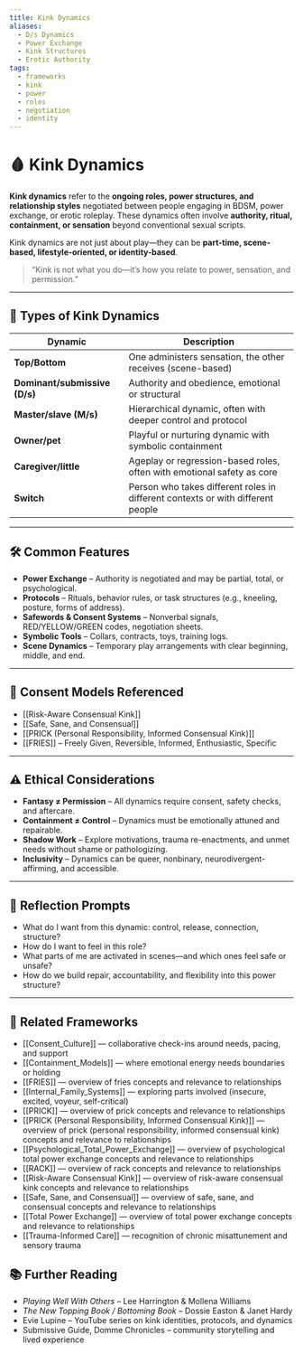 ```yaml
---
title: Kink Dynamics
aliases:
  - D/s Dynamics
  - Power Exchange
  - Kink Structures
  - Erotic Authority
tags:
  - frameworks
  - kink
  - power
  - roles
  - negotiation
  - identity
---
```


<!-- @format -->

# 🩸 Kink Dynamics

**Kink dynamics** refer to the **ongoing roles, power structures, and relationship
styles** negotiated between people engaging in BDSM, power exchange, or erotic roleplay.
These dynamics often involve **authority, ritual, containment, or sensation** beyond
conventional sexual scripts.

Kink dynamics are not just about play—they can be **part-time, scene-based,
lifestyle-oriented, or identity-based**.

> “Kink is not what you do—it’s how you relate to power, sensation, and permission.”

---

## 🧠 Types of Kink Dynamics

| Dynamic                       | Description                                                                     |
| ----------------------------- | ------------------------------------------------------------------------------- |
| **Top/Bottom**                | One administers sensation, the other receives (scene-based)                     |
| **Dominant/submissive (D/s)** | Authority and obedience, emotional or structural                                |
| **Master/slave (M/s)**        | Hierarchical dynamic, often with deeper control and protocol                    |
| **Owner/pet**                 | Playful or nurturing dynamic with symbolic containment                          |
| **Caregiver/little**          | Ageplay or regression-based roles, often with emotional safety as core          |
| **Switch**                    | Person who takes different roles in different contexts or with different people |

---

## 🛠 Common Features

- **Power Exchange** – Authority is negotiated and may be partial, total, or
  psychological.
- **Protocols** – Rituals, behavior rules, or task structures (e.g., kneeling, posture,
  forms of address).
- **Safewords & Consent Systems** – Nonverbal signals, RED/YELLOW/GREEN codes,
  negotiation sheets.
- **Symbolic Tools** – Collars, contracts, toys, training logs.
- **Scene Dynamics** – Temporary play arrangements with clear beginning, middle, and
  end.

---

## 🔐 Consent Models Referenced

- [[Risk-Aware Consensual Kink]]
- [[Safe, Sane, and Consensual]]
- [[PRICK (Personal Responsibility, Informed Consensual Kink)]]
- [[FRIES]] – Freely Given, Reversible, Informed, Enthusiastic, Specific

---

## ⚠️ Ethical Considerations

- **Fantasy ≠ Permission** – All dynamics require consent, safety checks, and aftercare.
- **Containment ≠ Control** – Dynamics must be emotionally attuned and repairable.
- **Shadow Work** – Explore motivations, trauma re-enactments, and unmet needs without
  shame or pathologizing.
- **Inclusivity** – Dynamics can be queer, nonbinary, neurodivergent-affirming, and
  accessible.

---

## 💬 Reflection Prompts

- What do I want from this dynamic: control, release, connection, structure?
- How do I want to feel in this role?
- What parts of me are activated in scenes—and which ones feel safe or unsafe?
- How do we build repair, accountability, and flexibility into this power structure?

---

## 🔗 Related Frameworks

- [[Consent_Culture]] — collaborative check-ins around needs, pacing, and support
- [[Containment_Models]] — where emotional energy needs boundaries or holding
- [[FRIES]] — overview of fries concepts and relevance to relationships
- [[Internal_Family_Systems]] — exploring parts involved (insecure, excited, voyeur,
  self-critical)
- [[PRICK]] — overview of prick concepts and relevance to relationships
- [[PRICK (Personal Responsibility, Informed Consensual Kink)]] — overview of prick
  (personal responsibility, informed consensual kink) concepts and relevance to
  relationships
- [[Psychological_Total_Power_Exchange]] — overview of psychological total power
  exchange concepts and relevance to relationships
- [[RACK]] — overview of rack concepts and relevance to relationships
- [[Risk-Aware Consensual Kink]] — overview of risk-aware consensual kink concepts and
  relevance to relationships
- [[Safe, Sane, and Consensual]] — overview of safe, sane, and consensual concepts and
  relevance to relationships
- [[Total Power Exchange]] — overview of total power exchange concepts and relevance to
  relationships
- [[Trauma-Informed Care]] — recognition of chronic misattunement and sensory trauma

## 📚 Further Reading

- _Playing Well With Others_ – Lee Harrington & Mollena Williams
- _The New Topping Book / Bottoming Book_ – Dossie Easton & Janet Hardy
- Evie Lupine – YouTube series on kink identities, protocols, and dynamics
- Submissive Guide, Domme Chronicles – community storytelling and lived experience
